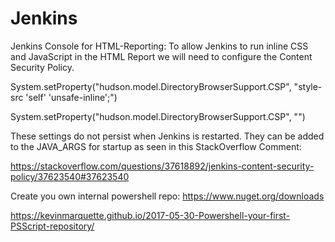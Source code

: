# Jenkins

Jenkins Console for HTML-Reporting:
To allow Jenkins to run inline CSS and JavaScript in the HTML Report we will need to configure the Content Security Policy.

System.setProperty("hudson.model.DirectoryBrowserSupport.CSP", "style-src 'self' 'unsafe-inline';")

System.setProperty("hudson.model.DirectoryBrowserSupport.CSP", "")

These settings do not persist when Jenkins is restarted. They can be added to the JAVA_ARGS for startup as seen in this StackOverflow Comment:

https://stackoverflow.com/questions/37618892/jenkins-content-security-policy/37623540#37623540

Create you own internal powershell repo: https://www.nuget.org/downloads

https://kevinmarquette.github.io/2017-05-30-Powershell-your-first-PSScript-repository/

